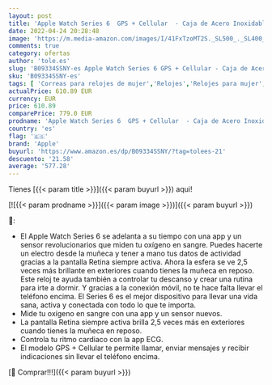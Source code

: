 ```yaml
---
layout: post
title: 'Apple Watch Series 6  GPS + Cellular  - Caja de Acero Inoxidable en Oro de 44 mm - Correa Deportiva Azul Marino Intenso'
date: 2022-04-24 20:28:48
image: 'https://m.media-amazon.com/images/I/41FxTzoMT2S._SL500_._SL400_.jpg'
comments: true
category: ofertas
author: 'tole.es'
slug: 'B09334SSNY-es Apple Watch Series 6 GPS + Cellular - Caja de Acero...'
sku: 'B09334SSNY-es'
tags: [ 'Correas para relojes de mujer','Relojes','Relojes para mujer','apple','🇪🇸', ]
actualPrice: 610.89 EUR
currency: EUR
price: 610.89
comparePrice: 779.0 EUR
prodname: 'Apple Watch Series 6  GPS + Cellular  - Caja de Acero Inoxidable en Oro de 44 mm - Correa Deportiva Azul Marino Intenso'
country: 'es'
flag: '🇪🇸'
brand: 'Apple'
buyurl: 'https://www.amazon.es/dp/B09334SSNY/?tag=tolees-21'
descuento: '21.58'
average: '577.28'
---
```


Tienes [{{< param title >}}]({{< param buyurl >}}) aqui!

[![{{< param prodname >}}]({{< param image >}})]({{< param buyurl >}})

🔎:

- El Apple Watch Series 6 se adelanta a su tiempo con una app y un sensor revolucionarios que miden tu oxígeno en sangre. Puedes hacerte un electro desde la muñeca y tener a mano tus datos de actividad gracias a la pantalla Retina siempre activa. Ahora la esfera se ve 2,5 veces más brillante en exteriores cuando tienes la muñeca en reposo. Este reloj te ayuda también a controlar tu descanso y crear una rutina para irte a dormir. Y gracias a la conexión móvil, no te hace falta llevar el teléfono encima. El Series 6 es el mejor dispositivo para llevar una vida sana, activa y conectada con todo lo que te importa.
- Mide tu oxígeno en sangre con una app y un sensor nuevos.
- La pantalla Retina siempre activa brilla 2,5 veces más en exteriores cuando tienes la muñeca en reposo.
- Controla tu ritmo cardiaco con la app ECG.
- El modelo GPS + Cellular te permite llamar, enviar mensajes y recibir indicaciones sin llevar el teléfono encima.

[🛒 Comprar!!!]({{< param buyurl >}})
